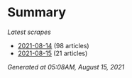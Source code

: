 # Summary
*Latest scrapes*
* [2021-08-14](https://github.com/nuuuwan/news_lk/blob/data/news_lk.2021-08-14.json) (98 articles)
* [2021-08-15](https://github.com/nuuuwan/news_lk/blob/data/news_lk.2021-08-15.json) (21 articles)

*Generated at 05:08AM, August 15, 2021*